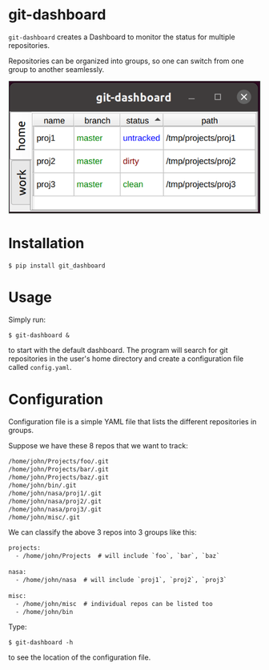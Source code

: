 # git-dashboard

`git-dashboard` creates a Dashboard to monitor the status for multiple repositories.

Repositories can be organized into groups, so one can switch from one group to another seamlessly.

![Screenshot](https://github.com/kojung/git-dashboard/raw/master/assets/linux.png?raw=True)

# Installation

```
$ pip install git_dashboard
```

# Usage

Simply run:

```
$ git-dashboard &
```

to start with the default dashboard. The program will search for git repositories in the user's home
directory and create a configuration file called `config.yaml`.

# Configuration

Configuration file is a simple YAML file that lists the different repositories in groups.

Suppose we have these 8 repos that we want to track:

```
/home/john/Projects/foo/.git
/home/john/Projects/bar/.git
/home/john/Projects/baz/.git
/home/john/bin/.git
/home/john/nasa/proj1/.git
/home/john/nasa/proj2/.git
/home/john/nasa/proj3/.git
/home/john/misc/.git
```

We can classify the above 3 repos into 3 groups like this:

```
projects:
  - /home/john/Projects  # will include `foo`, `bar`, `baz`

nasa:
  - /home/john/nasa  # will include `proj1`, `proj2`, `proj3`

misc:
  - /home/john/misc  # individual repos can be listed too
  - /home/john/bin
```

Type:

```
$ git-dashboard -h
```

to see the location of the configuration file.
